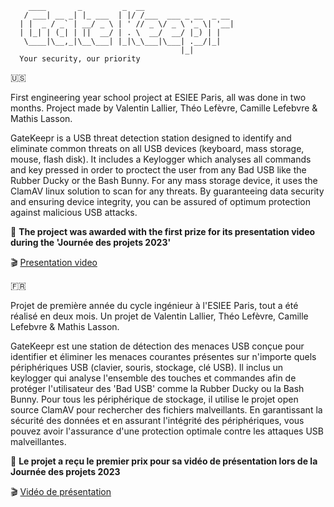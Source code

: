 
```
    ____       _         _  __                    
   / ___| __ _| |_ ___  | |/ /___  ___ _ __  _ __ 
  | |  _ / _` | __/ _ \ | ' // _ \/ _ \ '_ \| '__|
  | |_| | (_| | ||  __/ | . \  __/  __/ |_) | |   
   \____|\__,_|\__\___| |_|\_\___|\___| .__/|_|   
                                      |_|         
  Your security, our priority  
```


:us:

First engineering year school project at ESIEE Paris, all was done in two months. Project made by Valentin Lallier, Théo Lefèvre, Camille Lefebvre & Mathis Lasson. 

GateKeepr is a USB threat detection station designed to identify and eliminate common threats on all USB devices (keyboard, mass storage, mouse, flash disk). It includes a Keylogger which analyses all commands and key pressed in order to proctect the user from any Bad USB like the Rubber Ducky or the Bash Bunny. For any mass storage device, it uses the ClamAV linux solution to scan for any threats. By guaranteeing data security and ensuring device integrity, you can be assured of optimum protection against malicious USB attacks.

:1st_place_medal: **The project was awarded with the first prize for its presentation video during the 'Journée des projets 2023'**

:clapper: [Presentation video](https://www.youtube.com/watch?v=ST22Cu-a1sA)

:fr:

Projet de première année du cycle ingénieur à l'ESIEE Paris, tout a été réalisé en deux mois. Un projet de Valentin Lallier, Théo Lefèvre, Camille Lefebvre & Mathis Lasson. 

GateKeepr est une station de détection des menaces USB conçue pour identifier et éliminer les menaces courantes présentes sur n'importe quels périphériques USB (clavier, souris, stockage, clé USB). Il inclus un keylogger qui analyse l'ensemble des touches et commandes afin de protéger l'utilisateur des 'Bad USB' comme la Rubber Ducky ou la Bash Bunny. Pour tous les périphérique de stockage, il utilise le projet open source ClamAV pour rechercher des fichiers malveillants. En garantissant la sécurité des données et en assurant l'intégrité des périphériques, vous pouvez avoir l'assurance d'une protection optimale contre les attaques USB malveillantes. 

:1st_place_medal: **Le projet a reçu le premier prix pour sa vidéo de présentation lors de la Journée des projets 2023**

:clapper: [Vidéo de présentation](https://www.youtube.com/watch?v=ST22Cu-a1sA)



